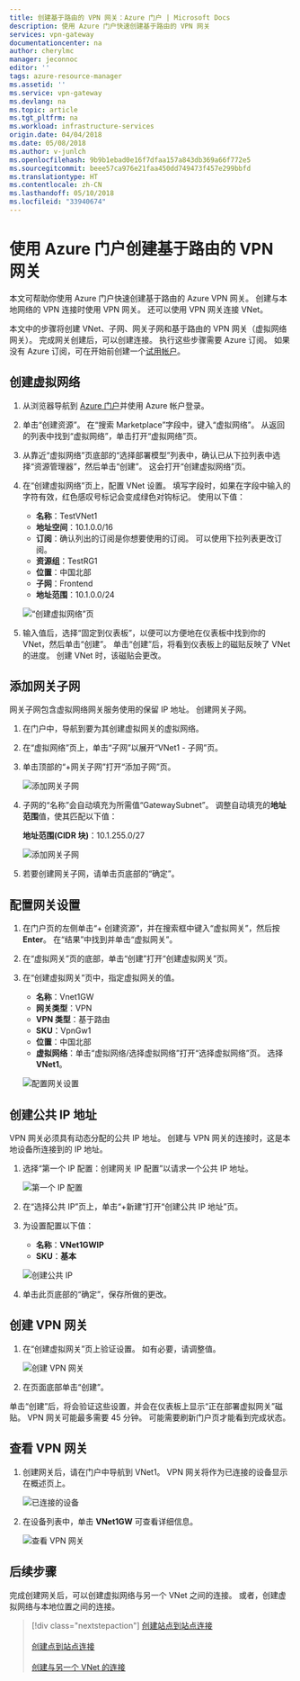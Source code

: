 ```yaml
---
title: 创建基于路由的 VPN 网关：Azure 门户 | Microsoft Docs
description: 使用 Azure 门户快速创建基于路由的 VPN 网关
services: vpn-gateway
documentationcenter: na
author: cherylmc
manager: jeconnoc
editor: ''
tags: azure-resource-manager
ms.assetid: ''
ms.service: vpn-gateway
ms.devlang: na
ms.topic: article
ms.tgt_pltfrm: na
ms.workload: infrastructure-services
origin.date: 04/04/2018
ms.date: 05/08/2018
ms.author: v-junlch
ms.openlocfilehash: 9b9b1ebad0e16f7dfaa157a843db369a66f772e5
ms.sourcegitcommit: beee57ca976e21faa450dd749473f457e299bbfd
ms.translationtype: HT
ms.contentlocale: zh-CN
ms.lasthandoff: 05/10/2018
ms.locfileid: "33940674"
---
```

# <a name="create-a-route-based-vpn-gateway-using-the-azure-portal"></a>使用 Azure 门户创建基于路由的 VPN 网关

本文可帮助你使用 Azure 门户快速创建基于路由的 Azure VPN 网关。  创建与本地网络的 VPN 连接时使用 VPN 网关。 还可以使用 VPN 网关连接 VNet。 

本文中的步骤将创建 VNet、子网、网关子网和基于路由的 VPN 网关（虚拟网络网关）。 完成网关创建后，可以创建连接。 执行这些步骤需要 Azure 订阅。 如果没有 Azure 订阅，可在开始前创建一个[试用帐户](https://www.azure.cn/pricing/1rmb-trial/?WT.mc_id=A261C142F)。

## <a name="vnet"></a>创建虚拟网络

1. 从浏览器导航到 [Azure 门户](http://portal.azure.cn)并使用 Azure 帐户登录。
2. 单击“创建资源”。 在“搜索 Marketplace”字段中，键入“虚拟网络”。 从返回的列表中找到“虚拟网络”，单击打开“虚拟网络”页。
3. 从靠近“虚拟网络”页底部的“选择部署模型”列表中，确认已从下拉列表中选择“资源管理器”，然后单击“创建”。 这会打开“创建虚拟网络”页。
4. 在“创建虚拟网络”页上，配置 VNet 设置。 填写字段时，如果在字段中输入的字符有效，红色感叹号标记会变成绿色对钩标记。 使用以下值：

    - **名称**：TestVNet1
    - **地址空间**：10.1.0.0/16
    - **订阅**：确认列出的订阅是你想要使用的订阅。 可以使用下拉列表更改订阅。
    - **资源组**：TestRG1
    - **位置**：中国北部
    - **子网**：Frontend
    - **地址范围**：10.1.0.0/24

    ![“创建虚拟网络”页](./media/create-routebased-vpn-gateway-portal/create-virtual-network.png "“创建虚拟网络”页")
5. 输入值后，选择“固定到仪表板”，以便可以方便地在仪表板中找到你的 VNet，然后单击“创建”。 单击“创建”后，将看到仪表板上的磁贴反映了 VNet 的进度。 创建 VNet 时，该磁贴会更改。

## <a name="gwsubnet"></a>添加网关子网

网关子网包含虚拟网络网关服务使用的保留 IP 地址。 创建网关子网。

1. 在门户中，导航到要为其创建虚拟网关的虚拟网络。
2. 在“虚拟网络”页上，单击“子网”以展开“VNet1 - 子网”页。
3. 单击顶部的“+网关子网”打开“添加子网”页。

    ![添加网关子网](./media/create-routebased-vpn-gateway-portal/add-gateway-subnet.png "添加网关子网")
4. 子网的“名称”会自动填充为所需值“GatewaySubnet”。 调整自动填充的**地址范围**值，使其匹配以下值：

    **地址范围(CIDR 块)**：10.1.255.0/27

    ![添加网关子网](./media/create-routebased-vpn-gateway-portal/gateway-subnet.png "添加网关子网")
5. 若要创建网关子网，请单击页底部的“确定”。

## <a name="gwvalues"></a>配置网关设置

1. 在门户页的左侧单击“+ 创建资源”，并在搜索框中键入“虚拟网关”，然后按 **Enter**。 在“结果”中找到并单击“虚拟网关”。
2. 在“虚拟网关”页的底部，单击“创建”打开“创建虚拟网关”页。
3. 在“创建虚拟网关”页中，指定虚拟网关的值。

    - **名称**：Vnet1GW
    - **网关类型**：VPN 
    - **VPN 类型**：基于路由
    - **SKU**：VpnGw1
    - **位置**：中国北部
    - **虚拟网络**：单击“虚拟网络/选择虚拟网络”打开“选择虚拟网络”页。 选择 **VNet1**。

    ![配置网关设置](./media/create-routebased-vpn-gateway-portal/configure-gateway.png "配置网关设置")

## <a name="pip"></a>创建公共 IP 地址

VPN 网关必须具有动态分配的公共 IP 地址。 创建与 VPN 网关的连接时，这是本地设备所连接到的 IP 地址。

1. 选择“第一个 IP 配置：创建网关 IP 配置”以请求一个公共 IP 地址。

    ![第一个 IP 配置](./media/create-routebased-vpn-gateway-portal/add-public-ip-address.png "第一个 IP 配置")
2. 在“选择公共 IP”页上，单击“+新建”打开“创建公共 IP 地址”页。
3. 为设置配置以下值：

    - **名称**：**VNet1GWIP**
    - **SKU**：**基本**

    ![创建公共 IP](./media/create-routebased-vpn-gateway-portal/public-ip-address-name.png "创建 PIP")
4. 单击此页底部的“确定”，保存所做的更改。

## <a name="creategw"></a>创建 VPN 网关

1. 在“创建虚拟网关”页上验证设置。 如有必要，请调整值。

    ![创建 VPN 网关](./media/create-routebased-vpn-gateway-portal/create-vpn-gateway.png "创建 VPN 网关")
2. 在页面底部单击“创建”。

单击“创建”后，将会验证这些设置，并会在仪表板上显示“正在部署虚拟网关”磁贴。 VPN 网关可能最多需要 45 分钟。 可能需要刷新门户页才能看到完成状态。

## <a name="viewgw"></a>查看 VPN 网关

1. 创建网关后，请在门户中导航到 VNet1。 VPN 网关将作为已连接的设备显示在概述页上。

    ![已连接的设备](./media/create-routebased-vpn-gateway-portal/view-connected-devices.png "已连接的设备")

2. 在设备列表中，单击 **VNet1GW** 可查看详细信息。

    ![查看 VPN 网关](./media/create-routebased-vpn-gateway-portal/view-gateway.png "查看 VPN 网关")

## <a name="next-steps"></a>后续步骤

完成创建网关后，可以创建虚拟网络与另一个 VNet 之间的连接。 或者，创建虚拟网络与本地位置之间的连接。

> [!div class="nextstepaction"]
> [创建站点到站点连接](vpn-gateway-howto-site-to-site-resource-manager-portal.md)<br><br>
> [创建点到站点连接](vpn-gateway-howto-point-to-site-resource-manager-portal.md)<br><br>
> [创建与另一个 VNet 的连接](vpn-gateway-howto-vnet-vnet-resource-manager-portal.md)

